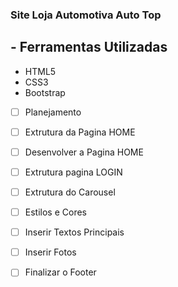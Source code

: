 ### Site Loja Automotiva Auto Top

## - Ferramentas Utilizadas  

- HTML5
- CSS3
- Bootstrap

- [ ] Planejamento
- [ ] Extrutura da Pagina HOME
- [ ] Desenvolver a Pagina HOME
- [ ] Extrutura pagina LOGIN
- [ ] Extrutura do Carousel
- [ ] Estilos e Cores
- [ ] Inserir Textos Principais
- [ ] Inserir Fotos
- [ ] Finalizar o Footer

